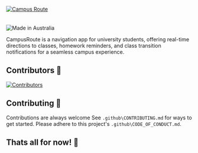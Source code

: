 [![Campus Route](https://campusroute.net/assets/logo-big-highres.png)](https://campusroute.net/)
<br><br><br>
![Made in Australia](https://img.shields.io/badge/Made_In-Australia-00843D?labelColor=FFCD00&style=for-the-badge)

CampusRoute is a navigation app for university students, offering real-time directions to classes, homework reminders, and class transition notifications for a seamless campus experience.


## Contributors 👥

[![Contributors](https://contrib.rocks/image?repo=campusroute/campusroute)](https://github.com/campusroute/campusroute/graphs/contributors)


## Contributing 🤝
Contributions are always welcome
See `.github\CONTRIBUTING.md` for ways to get started. Please adhere to this project's `.github\CODE_OF_CONDUCT.md`.


## Thats all for now! 🎉
